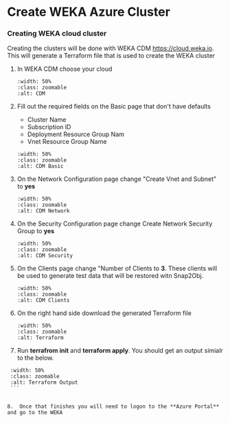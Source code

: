 # Create WEKA Azure Cluster

###  Creating WEKA cloud cluster
Creating the clusters will be done with WEKA CDM https://cloud.weka.io.  This will generate a Terraform file that is used to create the WEKA cluster


1.  In WEKA CDM choose your cloud


    ```{image} ./images/cdm.png
    :width: 50%
    :class: zoomable
    :alt: CDM
    ```

2.  Fill out the required fields on the Basic page that don't have defaults
    - Cluster Name
    - Subscription ID
    - Deployment Resource Group Nam
    - Vnet Resource Group Name


    ```{image} ./images/cdm_basic.png
    :width: 50%
    :class: zoomable
    :alt: CDM Basic
    ```

3.  On the Network Configuration page change "Create Vnet and Subnet" to **yes**


    ```{image} ./images/cdm_network.png
    :width: 50%
    :class: zoomable
    :alt: CDM Network
    ```

4.  On the Security Configuration page change Create Network Security Group to **yes** 


    ```{image} ./images/cdm_security.png
    :width: 50%
    :class: zoomable
    :alt: CDM Security
    ```

5.  On the Clients  page change "Number of Clients to **3**.  These clients will be used to generate test data that will be restored witn Snap2Obj.


    ```{image} ./images/cdm_clients.png
    :width: 50%
    :class: zoomable
    :alt: CDM Clients
    ```

6.  On the right hand side download the generated Terraform file


    ```{image} ./images/tf_download.png
    :width: 50%
    :class: zoomable
    :alt: Terraform
    ```

7.  Run **terrafrom init** and **terraform apply**.  You should get an output simialr to the below.


   ```{image} ./images/tf_output.png
    :width: 50%
    :class: zoomable
    :alt: Terraform Output
    ```


8.  Once that finishes you will need to logon to the **Azure Portal** and go to the WEKA 
